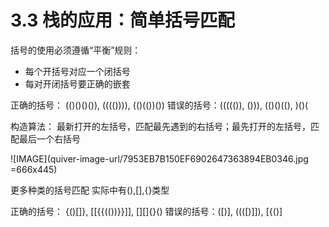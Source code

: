 # 3.3 栈的应用：简单括号匹配
括号的使用必须遵循“平衡”规则：
- 每个开括号对应一个闭括号
- 每对开闭括号要正确的嵌套

正确的括号： (()()()()), (((()))), (()(())())
错误的括号：((((()), ())), (()()((), )()(



构造算法：
最新打开的左括号，匹配最先遇到的右括号；最先打开的左括号，匹配最后一个右括号

![IMAGE](quiver-image-url/7953EB7B150EF6902647363894EB0346.jpg =666x445)

更多种类的括号匹配
实际中有(),[],{}类型

正确的括号： {[()]()[]}, [[{{(())}}]], [][]{}()
错误的括号：([)], ((([)]]), [{()]

